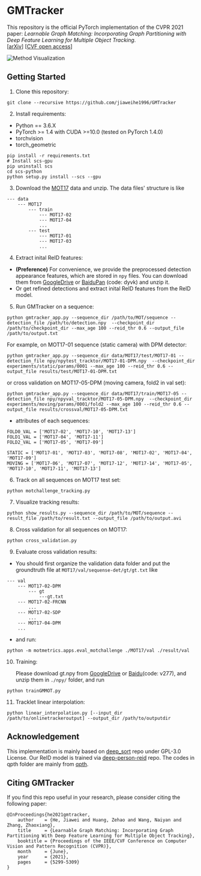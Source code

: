 

# GMTracker

This repository is the official PyTorch implementation of the CVPR 2021 paper: *Learnable Graph Matching: Incorporating Graph Partitioning with Deep Feature Learning for Multiple Object Tracking*.   
[[arXiv](https://arxiv.org/abs/2103.16178)] [[CVF open access](https://openaccess.thecvf.com/content/CVPR2021/html/He_Learnable_Graph_Matching_Incorporating_Graph_Partitioning_With_Deep_Feature_Learning_CVPR_2021_paper.html)]

![Method Visualization](vis/pipeline.jpg)

## Getting Started

1. Clone this repository:
```clone
git clone --recursive https://github.com/jiaweihe1996/GMTracker
```
2. Install requirements:
- Python == 3.6.X
- PyTorch >= 1.4 with CUDA >=10.0 (tested on PyTorch 1.4.0)
- torchvision 
- torch_geometric

```setup
pip install -r requirements.txt
# Install scs-gpu
pip uninstall scs
cd scs-python
python setup.py install --scs --gpu
```
3. Download the [MOT17](https://motchallenge.net/data/MOT17.zip) data and unzip. The data files' structure is like
```
--- data  
    --- MOT17 
        --- train  
            --- MOT17-02  
            --- MOT17-04  
            ...  
        --- test  
            --- MOT17-01  
            --- MOT17-03  
            ...  
```
4. Extract inital ReID features:

- **(Preference)** For convenience, we provide the preprocessed detection appearance features, which are stored in `npy` files. You can download them from [GoogleDrive](https://drive.google.com/file/d/1POVU2mWBet6QVX-hOoexeecNU0KrNl6c/view?usp=sharing) or [BaiduPan](https://pan.baidu.com/s/1SOL1hAIrSzYBRsyMYKyOIw) (code: dyvk) and unzip it.
- Or get refined detections and extract inital ReID features from the ReID model.


5. Run GMTracker on a sequence:
```demo
python gmtracker_app.py --sequence_dir /path/to/MOT/sequence --detection_file /path/to/detection.npy  --checkpoint_dir /path/to/checkpoint_dir --max_age 100 --reid_thr 0.6 --output_file /path/to/output.txt
```
For example, on MOT17-01 sequence (static camera) with DPM detector:
```
python gmtracker_app.py --sequence_dir data/MOT17/test/MOT17-01 --detection_file npy/npytest_tracktor/MOT17-01-DPM.npy  --checkpoint_dir experiments/static/params/0001 --max_age 100 --reid_thr 0.6 --output_file results/test/MOT17-01-DPM.txt
```
or cross validation on MOT17-05-DPM (moving camera, fold2 in val set):
```
python gmtracker_app.py --sequence_dir data/MOT17/train/MOT17-05 --detection_file npy/npyval_tracktor/MOT17-05-DPM.npy  --checkpoint_dir experiments/moving/params/0001/fold2 --max_age 100 --reid_thr 0.6 --output_file results/crossval/MOT17-05-DPM.txt
```
 - attributes of each sequences:
 ```
FOLD0_VAL = ['MOT17-02', 'MOT17-10', 'MOT17-13']
FOLD1_VAL = ['MOT17-04', 'MOT17-11']
FOLD2_VAL = ['MOT17-05', 'MOT17-09']

STATIC = ['MOT17-01', 'MOT17-03', 'MOT17-08', 'MOT17-02', 'MOT17-04', 'MOT17-09']
MOVING = ['MOT17-06', 'MOT17-07', 'MOT17-12', 'MOT17-14', 'MOT17-05', 'MOT17-10', 'MOT17-11', 'MOT17-13']
 ```
6. Track on all sequences on MOT17 test set:
```all
python motchallenge_tracking.py
```
7. Visualize tracking results:
```demo
python show_results.py --sequence_dir /path/to/MOT/sequence --result_file /path/to/result.txt --output_file /path/to/output.avi
```
8. Cross validation for all sequences on MOT17:
```val
python cross_validation.py
```
9. Evaluate cross validation results:
- You should first organize the validation data folder and put the groundtruth file at `MOT17/val/sequense-det/gt/gt.txt` like
```
--- val
    --- MOT17-02-DPM
        --- gt
            ---gt.txt
    --- MOT17-02-FRCNN
        ...
    --- MOT17-02-SDP
        ...
    --- MOT17-04-DPM
    ...
```
- and run:
```
python -m motmetrics.apps.eval_motchallenge ./MOT17/val ./result/val
```
10. Training:

    Please download gt.npy from [GoogleDrive](https://drive.google.com/file/d/18T-qNvR_YGuHtk4L3xQDg4bTOTIkBGwz/view?usp=sharing) or [Baidu](https://pan.baidu.com/s/1P-w_NnwQJCffbr06mdvNFg)(code: v277), and unzip them in `./npy/` folder, and run
```
python trainGMMOT.py
```
11. Tracklet linear interpolation:
```
python linear_interpolation.py [--input_dir /path/to/onlinetrackeroutput] --output_dir /path/to/outputdir
```
## Acknowledgement

This implementation is mainly based on [deep_sort](https://github.com/nwojke/deep_sort) repo under GPL-3.0 License. Our ReID model is trained via [deep-person-reid](https://github.com/KaiyangZhou/deep-person-reid) repo. The codes in qpth folder are mainly from [qpth](https://github.com/locuslab/qpth).
## Citing GMTracker

If you find this repo useful in your research, please consider citing the following paper:

```
@InProceedings{he2021gmtracker,
    author    = {He, Jiawei and Huang, Zehao and Wang, Naiyan and Zhang, Zhaoxiang},
    title     = {Learnable Graph Matching: Incorporating Graph Partitioning With Deep Feature Learning for Multiple Object Tracking},
    booktitle = {Proceedings of the IEEE/CVF Conference on Computer Vision and Pattern Recognition (CVPR)},
    month     = {June},
    year      = {2021},
    pages     = {5299-5309}
}
```
